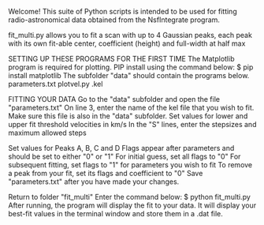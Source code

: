 Welcome!  This suite of Python scripts is intended to be used for fitting 
radio-astronomical data obtained from the NsfIntegrate program.

fit_multi.py allows you to fit a scan with up to 4 Gaussian peaks, 
each peak with its own fit-able center, coefficient (height) and full-width at half max

SETTING UP THESE PROGRAMS FOR THE FIRST TIME
The Matplotlib program is required for plotting. PIP install using the command below:
$ pip install matplotlib
The subfolder "data" should contain the programs below.
parameters.txt
plotvel.py
<datafile>.kel

FITTING YOUR DATA
Go to the "data" subfolder and open the file "parameters.txt"
On line 3, enter the name of the kel file that you wish to fit.
Make sure this file is also in the "data" subfolder.
Set values for lower and upper fit threshold velocities in km/s
In the "S" lines, enter the stepsizes and maximum allowed steps

Set values for Peaks A, B, C and D
Flags appear after parameters and should be set to either "0" or "1"
For initial guess, set all flags to "0"
For subsequent fitting, set flags to "1" for parameters you wish to fit
To remove a peak from your fit, set its flags and coefficient to "0"
Save "parameters.txt" after you have made your changes.

Return to folder "fit_multi"
Enter the command below:
$ python fit_multi.py
After running, the program will display the fit to your data.
It will display your best-fit values in the terminal window and store them in a .dat file.
